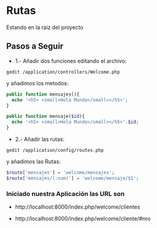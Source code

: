 # Rutas

Estando en la raiz del proyecto

## Pasos a Seguir

* 1.- Añadir dos funciones editando el archivo:

 `gedit /application/controllers/Welcome.php`

 y añadimos los metodos:

 ```php
 public function mensajes(){
   echo '<h5> <small>Hola Mundo</small></h5>';
 }

 public function mensaje($id){
   echo '<h5> <small>Hola Mundo</small></h5>'.$id;
 }
 ```

* 2.- Añadir las rutas:

`gedit /application/config/routes.php`

y añadimos las Rutas:

```php
$route['mensajes'] = 'welcome/mensajes';
$route['mensajes/(:num)'] = 'welcome/mensaje/$1';
```

### Iniciado nuestra Aplicación las URL son

* http://localhost:8000/index.php/welcome/clientes

* http://localhost:8000/index.php/welcome/cliente/#nro
